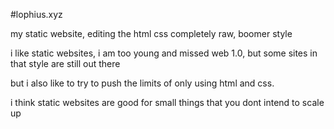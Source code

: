 #lophius.xyz

my static website, editing the html css completely raw, boomer style

i like static websites, i am too young and missed web 1.0, but some sites in that style are still out there

but i also like to try to push the limits of only using html and css.

i think static websites are good for small things that you dont intend to scale up
